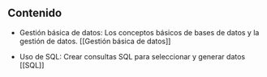 
## Contenido

* Gestión básica de datos: Los conceptos básicos de bases de datos y la gestión de datos.
  [[Gestión básica de datos]]
  
* Uso de SQL: Crear consultas SQL para seleccionar y generar datos
  [[SQL]]

